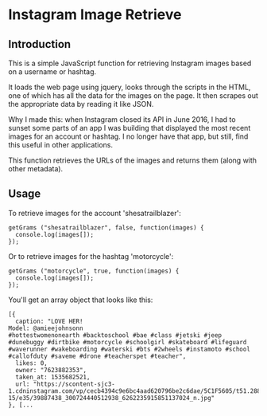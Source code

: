 # Instagram Image Retrieve

## Introduction 

This is a simple JavaScript function for retrieving Instagram images based on a username or hashtag.

It loads the web page using jquery, looks through the scripts in the HTML, one of which has all the data for the images on the page. It then scrapes out the appropriate data by reading it like JSON.

Why I made this: when Instagram closed its API in June 2016, I had to sunset some parts of an app I was building that displayed the most recent images for an account or hashtag. I no longer have that app, but still, find this useful in other applications.

This function retrieves the URLs of the images and returns them (along with other metadata).

## Usage

To retrieve images for the account 'shesatrailblazer':

    getGrams ("shesatrailblazer", false, function(images) {
      console.log(images[]);  
    });

Or to retrieve images for the hashtag 'motorcycle':

    getGrams ("motorcycle", true, function(images) {
      console.log(images[]);  
    });

You'll get an array object that looks like this:

    [{
      caption: "LOVE HER!
    Model: @amieejohnsonn
    #hottestwomenonearth #backtoschool #bae #class #jetski #jeep #dunebuggy #dirtbike #motorcycle #schoolgirl #skateboard #lifeguard #waverunner #wakeboarding #waterski #bts #2wheels #instamoto #school #callofduty #saveme #drone #teacherspet #teacher",
      likes: 0,
      owner: "7623882353",
      taken_at: 1535682521,
      url: "https://scontent-sjc3-1.cdninstagram.com/vp/cecb4394c9e6bc4aad620796be2c6dae/5C1F5605/t51.2885-15/e35/39887438_300724440512938_6262235915851137024_n.jpg"
    }, [...
